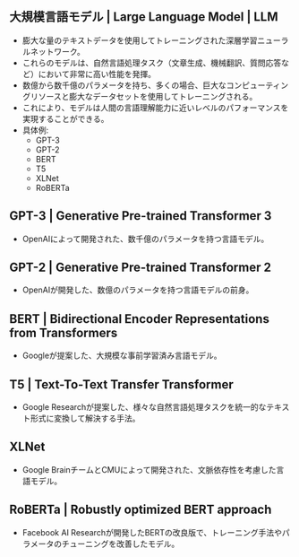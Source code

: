 <!-- 記事タイトル:用語解説集-機械学習-深層学習-LLM -->
<!-- 記事URL:https://github.com/takata150802/tech_glossary/blob/main/output/ml-dl-llm.md# -->

## 大規模言語モデル | Large Language Model | LLM <!-- entry_word_and_anchor:ML_DL_LLM_LargeLangeageModel -->
- 膨大な量のテキストデータを使用してトレーニングされた深層学習ニューラルネットワーク。
- これらのモデルは、自然言語処理タスク（文章生成、機械翻訳、質問応答など）において非常に高い性能を発揮。
- 数億から数千億のパラメータを持ち、多くの場合、巨大なコンピューティングリソースと膨大なデータセットを使用してトレーニングされる。
- これにより、モデルは人間の言語理解能力に近いレベルのパフォーマンスを実現することができる。
- 具体例:
  - GPT-3 
  - GPT-2
  - BERT
  - T5
  - XLNet
  - RoBERTa



## GPT-3 | Generative Pre-trained Transformer 3 <!-- entry_word_and_anchor:ML_DL_LLM_GPT3 -->
- OpenAIによって開発された、数千億のパラメータを持つ言語モデル。

## GPT-2 | Generative Pre-trained Transformer 2 <!-- entry_word_and_anchor:ML_DL_LLM_GPT2 -->
- OpenAIが開発した、数億のパラメータを持つ言語モデルの前身。


## BERT | Bidirectional Encoder Representations from Transformers <!-- entry_word_and_anchor:ML_DL_LLM_BERT -->
- Googleが提案した、大規模な事前学習済み言語モデル。

## T5 | Text-To-Text Transfer Transformer <!-- entry_word_and_anchor:ML_DL_LLM_T5 -->
- Google Researchが提案した、様々な自然言語処理タスクを統一的なテキスト形式に変換して解決する手法。

## XLNet  <!-- entry_word_and_anchor:ML_DL_LLM_XLNet -->
- Google BrainチームとCMUによって開発された、文脈依存性を考慮した言語モデル。

## RoBERTa | Robustly optimized BERT approach <!-- entry_word_and_anchor:ML_DL_LLM_RoBERTa -->
- Facebook AI Researchが開発したBERTの改良版で、トレーニング手法やパラメータのチューニングを改善したモデル。
